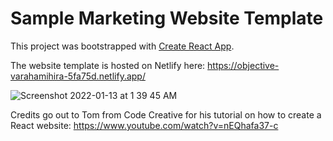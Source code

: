 # Sample Marketing Website Template

This project was bootstrapped with [Create React App](https://github.com/facebook/create-react-app).

The website template is hosted on Netlify here: https://objective-varahamihira-5fa75d.netlify.app/

![Screenshot 2022-01-13 at 1 39 45 AM](https://user-images.githubusercontent.com/19891445/149193022-8381a13c-9700-496a-ac30-e26950910da9.png)


Credits go out to Tom from Code Creative for his tutorial on how to create a React website: https://www.youtube.com/watch?v=nEQhafa37-c
